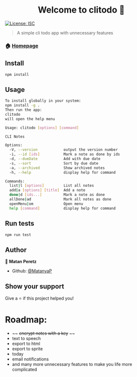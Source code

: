 <h1 align="center">Welcome to clitodo 👋</h1>
<p>
  <a href="#" target="_blank">
    <img alt="License: ISC" src="https://img.shields.io/badge/License-ISC-yellow.svg" />
  </a>
</p>

> A simple cli todo app with unnecessary features

### 🏠 [Homepage](https://github.com/MatanyaP/CLITODO)

## Install

```sh
npm install
```

## Usage

```sh
To install globally in your system:
npm install -g .
Then run the app:
clitodo
will open the help menu

Usage: clitodo [options] [command]

CLI Notes

Options:
  -V, --version            output the version number
  -i, --id [ids]           Mark a note as done by ids
  -d, --dueDate            Add with due date
  -s, --sort               Sort by due date
  -a, --archived           Show archived notes
  -h, --help               display help for command

Commands:
  list|l [options]         List all notes
  add|a [options] [title]  Add a note
  done|d [ids...]          Mark a note as done
  allDone|ad               Mark all notes as done
  openMenu|om              Open menu
  help [command]           display help for command
```

## Run tests

```sh
npm run test
```

## Author

👤 **Matan Peretz**

* Github: [@MatanyaP](https://github.com/MatanyaP)

## Show your support

Give a ⭐️ if this project helped you!

# Roadmap:
- ~~ ~~encrypt notes with a key~~ ~~
- text to speech
- export to html
- export to sprite
- today
- email notifications
- and many more unnecessary features to make you life more complicated
